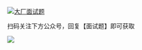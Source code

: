 
[![大厂面试题](https://www.souyunku.com/wp-content/uploads/weixin/mst.png "大厂面试题")](https://github.com/javatechnorth/javanorth-itbooks/blob/master/image/面试题.png "大厂面试题")

扫码关注下方公众号，回复【面试题】即可获取  

![](https://github.com/javatechnorth/javanorth-itbooks/blob/master/image/Javanorth.jpg)
